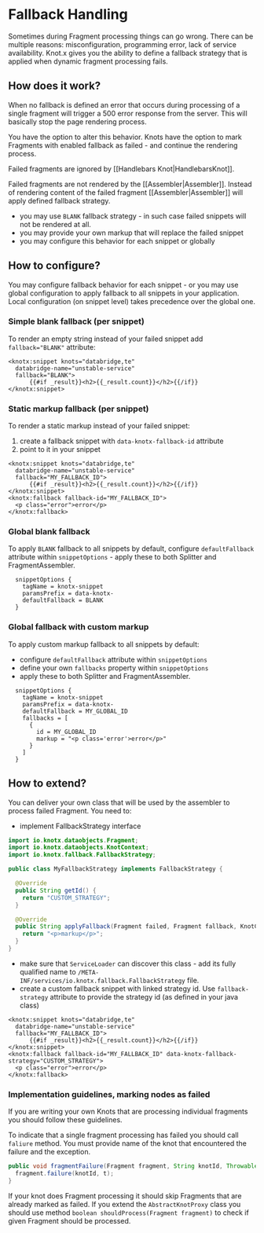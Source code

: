 # Fallback Handling

Sometimes during Fragment processing things can go wrong. There can be multiple reasons: misconfiguration, programming 
error, lack of service availability. Knot.x gives you the ability to define a fallback strategy that is applied when 
dynamic fragment processing fails.

## How does it work? 

When no fallback is defined an error that occurs during processing of a single fragment will trigger a 500 error 
response from the server. This will basically stop the page rendering process. 

You have the option to alter this behavior. Knots have the option to mark Fragments with enabled fallback as 
failed - and continue the rendering process. 

Failed fragments are ignored by [[Handlebars Knot|HandlebarsKnot]]. 

Failed fragments are not rendered by the [[Assembler|Assembler]]. Instead of rendering content of the failed fragment 
[[Assembler|Assembler]] will apply defined fallback strategy. 
- you may use `BLANK` fallback strategy - in such case failed snippets will not be rendered at all.
- you may provide your own markup that will replace the failed snippet
- you may configure this behavior for each snippet or globally           

## How to configure? 

You may configure fallback behavior for each snippet - or you may use global configuration to apply fallback to all 
snippets in your application. Local configuration (on snippet level) takes precedence over the global one. 
    
### Simple blank fallback (per snippet)
To render an empty string instead of your failed snippet add `fallback="BLANK"` attribute:
```
<knotx:snippet knots="databridge,te" 
  databridge-name="unstable-service"
  fallback="BLANK">
      {{#if _result}}<h2>{{_result.count}}</h2>{{/if}}
</knotx:snippet>
```

### Static markup fallback (per snippet)
To render a static markup instead of your failed snippet: 
1. create a fallback snippet with `data-knotx-fallback-id` attribute 
2. point to it in your snippet
```
<knotx:snippet knots="databridge,te" 
  databridge-name="unstable-service"
  fallback="MY_FALLBACK_ID">
      {{#if _result}}<h2>{{_result.count}}</h2>{{/if}}
</knotx:snippet>
<knotx:fallback fallback-id="MY_FALLBACK_ID">
  <p class="error">error</p>
</knotx:fallback>
```

### Global blank fallback
To apply `BLANK` fallback to all snippets by default, configure `defaultFallback` attribute within `snippetOptions` - 
apply these to both Splitter and FragmentAssembler. 
```
  snippetOptions {
    tagName = knotx-snippet
    paramsPrefix = data-knotx-
    defaultFallback = BLANK
  }
```

### Global fallback with custom markup
To apply custom markup fallback to all snippets by default: 
- configure `defaultFallback` attribute within `snippetOptions` 
- define your own `fallbacks` property within `snippetOptions`
- apply these to both Splitter and FragmentAssembler. 
```
  snippetOptions {
    tagName = knotx-snippet
    paramsPrefix = data-knotx-
    defaultFallback = MY_GLOBAL_ID
    fallbacks = [
      {
        id = MY_GLOBAL_ID
        markup = "<p class='error'>error</p>"
      }
    ]
  }
```

## How to extend? 
You can deliver your own class that will be used by the assembler to process failed Fragment. You need to:   
 
- implement FallbackStrategy interface
```java
import io.knotx.dataobjects.Fragment;
import io.knotx.dataobjects.KnotContext;
import io.knotx.fallback.FallbackStrategy;

public class MyFallbackStrategy implements FallbackStrategy {

  @Override
  public String getId() {
    return "CUSTOM_STRATEGY";
  }

  @Override
  public String applyFallback(Fragment failed, Fragment fallback, KnotContext knotContext) {
    return "<p>markup</p>";
  }
}
```
- make sure that `ServiceLoader` can discover this class - add its fully qualified name to 
`/META-INF/services/io.knotx.fallback.FallbackStrategy` file. 
- create a custom fallback snippet with linked strategy id. Use `fallback-strategy` attribute to provide 
the strategy id (as defined in your java class)  
```
<knotx:snippet knots="databridge,te" 
  databridge-name="unstable-service"
  fallback="MY_FALLBACK_ID">
      {{#if _result}}<h2>{{_result.count}}</h2>{{/if}}
</knotx:snippet>
<knotx:fallback fallback-id="MY_FALLBACK_ID" data-knotx-fallback-strategy="CUSTOM_STRATEGY">
  <p class="error">error</p>
</knotx:fallback>
```

### Implementation guidelines, marking nodes as failed
If you are writing your own Knots that are processing individual fragments you should follow these guidelines. 

To indicate that a single fragment processing has failed you should call `faliure` method. You must provide name of the 
knot that encountered the failure and the exception.

```java
public void fragmentFailure(Fragment fragment, String knotId, Throwable t) {
  fragment.failure(knotId, t);
}
```

If your knot does Fragment processing it should skip Fragments that are already marked as failed. If you extend the 
`AbstractKnotProxy` class you should use method `boolean shouldProcess(Fragment fragment)` to check if given Fragment 
should be processed.  
